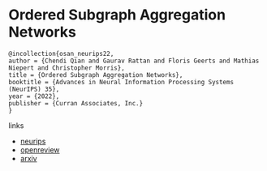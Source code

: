 # Ordered Subgraph Aggregation Networks

```
@incollection{osan_neurips22,
author = {Chendi Qian and Gaurav Rattan and Floris Geerts and Mathias Niepert and Christopher Morris},
title = {Ordered Subgraph Aggregation Networks},
booktitle = {Advances in Neural Information Processing Systems (NeurIPS) 35},
year = {2022},
publisher = {Curran Associates, Inc.}
}
```

links
- [neurips](https://nips.cc/Conferences/2022/Schedule?showEvent=53432)
- [openreview](https://openreview.net/forum?id=w0QoqmUT9vJ)
- [arxiv](https://arxiv.org/abs//2206.11168)
